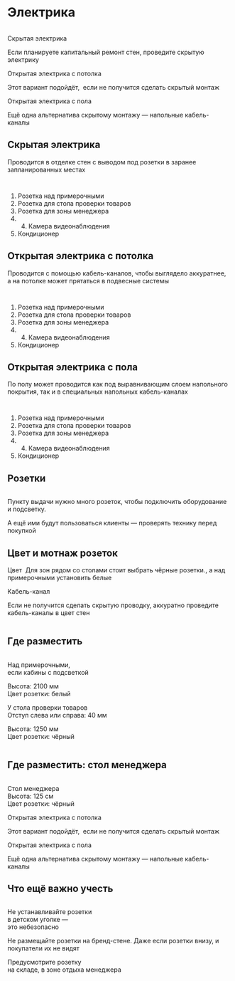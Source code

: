 # Электрика

<figure><img src="../.gitbook/assets/image (18).png" alt=""><figcaption></figcaption></figure>

Скрытая электрика

Если планируете капитальный ремонт стен, проведите скрытую электрику

Открытая электрика с потолка

Этот вариант подойдёт,  если не получится сделать скрытый монтаж

Открытая электрика с пола

Ещё одна альтернатива скрытому монтажу — напольные кабель-каналы

## Скрытая электрика

Проводится в отделке стен с выводом под розетки в заранее запланированных местах

<figure><img src="../.gitbook/assets/image (20).png" alt=""><figcaption></figcaption></figure>



<figure><img src="../.gitbook/assets/image (19).png" alt=""><figcaption></figcaption></figure>

1. Розетка над примерочными
2. Розетка для стола проверки товаров
3. Розетка для зоны менеджера
4.
   4. Камера видеонаблюдения
5. Кондиционер

## Открытая электрика с потолка

Проводится с помощью кабель-каналов, чтобы выглядело аккуратнее, а на потолке может прятаться в подвесные системы

<figure><img src="../.gitbook/assets/image (22).png" alt=""><figcaption></figcaption></figure>

<figure><img src="../.gitbook/assets/image (21).png" alt=""><figcaption></figcaption></figure>

1. Розетка над примерочными
2. Розетка для стола проверки товаров
3. Розетка для зоны менеджера
4.
   4. Камера видеонаблюдения
5. Кондиционер

## Открытая электрика с пола

По полу может проводится как под выравнивающим слоем напольного покрытия, так и в специальных напольных кабель-каналах&#x20;

<figure><img src="../.gitbook/assets/image (24).png" alt=""><figcaption></figcaption></figure>

<figure><img src="../.gitbook/assets/image (23).png" alt=""><figcaption></figcaption></figure>

1. Розетка над примерочными
2. Розетка для стола проверки товаров
3. Розетка для зоны менеджера
4.
   4. Камера видеонаблюдения
5. Кондиционер

## Розетки

<figure><img src="../.gitbook/assets/image (26).png" alt=""><figcaption></figcaption></figure>

Пункту выдачи нужно много розеток, чтобы подключить оборудование и подсветку.

А ещё ими будут пользоваться клиенты — проверять технику перед покупкой

## Цвет и мотнаж розеток

Цвет  Для зон рядом со столами стоит выбрать чёрные розетки., а над примерочными установить белые

Кабель-канал

Если не получится сделать скрытую проводку, аккуратно проведите кабель-каналы в цвет стен



<figure><img src="../.gitbook/assets/image (27).png" alt=""><figcaption></figcaption></figure>

## Где разместить



<figure><img src="../.gitbook/assets/image (28).png" alt=""><figcaption></figcaption></figure>

Над примерочными,\
если кабины с подсветкой

Высота: 2100 мм\
Цвет розетки: белый

У стола проверки товаров\
Отступ слева или справа: 40 мм

Высота: 1250 мм\
Цвет розетки: чёрный

<figure><img src="../.gitbook/assets/image (31).png" alt=""><figcaption></figcaption></figure>

## Где разместить: стол менеджера



<figure><img src="../.gitbook/assets/image (29).png" alt=""><figcaption></figcaption></figure>

Стол менеджера\
Высота: 125 см\
Цвет розетки: чёрный

Открытая электрика с потолка

Этот вариант подойдёт,  если не получится сделать скрытый монтаж

Открытая электрика с пола

Ещё одна альтернатива скрытому монтажу — напольные кабель-каналы

## Что ещё важно учесть



<figure><img src="../.gitbook/assets/image (30).png" alt=""><figcaption></figcaption></figure>

Не устанавливайте розетки\
в детском уголке —\
это небезопасно

Не размещайте розетки на бренд-стене. Даже если розетки внизу, и покупатели их не видят

Предусмотрите розетку\
на складе, в зоне отдыха менеджера
